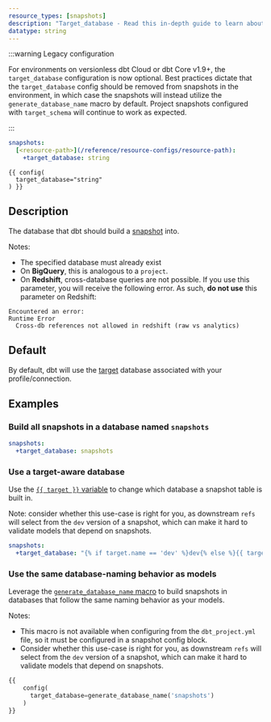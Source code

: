 ```yaml
---
resource_types: [snapshots]
description: "Target_database - Read this in-depth guide to learn about configurations in dbt."
datatype: string
---
```


<VersionBlock firstVersion="1.9">

:::warning Legacy configuration

For environments on versionless dbt Cloud or dbt Core v1.9+, the `target_database` configuration is now optional. Best practices dictate that the `target_database` config should be removed from snapshots in the environment, in which case the snapshots will instead utilize the `generate_database_name` macro by default. Project snapshots configured with `target_schema` will continue to work as expected. 

:::

</VersionBlock>

<File name='dbt_project.yml'>

```yml
snapshots:
  [<resource-path>](/reference/resource-configs/resource-path):
    +target_database: string

```

</File>

<File name='snapshots/<filename>.sql'>

```jinja2
{{ config(
  target_database="string"
) }}

```

</File>

## Description
The database that dbt should build a [snapshot](/docs/build/snapshots) <Term id="table" /> into.

Notes:
- The specified database must already exist
- On **BigQuery**, this is analogous to a `project`.
- On **Redshift**, cross-database queries are not possible. If you use this parameter, you will receive the following error. As such, **do not use** this parameter on Redshift:
```
Encountered an error:
Runtime Error
  Cross-db references not allowed in redshift (raw vs analytics)
```


## Default
By default, dbt will use the [target](/reference/dbt-jinja-functions/target) database associated with your profile/connection.

## Examples
### Build all snapshots in a database named `snapshots`

<File name='dbt_project.yml'>

```yml
snapshots:
  +target_database: snapshots

```

</File>

### Use a target-aware database
Use the [`{{ target }}` variable](/reference/dbt-jinja-functions/target) to change which database a snapshot table is built in.

Note: consider whether this use-case is right for you, as downstream `refs` will select from the `dev` version of a snapshot, which can make it hard to validate models that depend on snapshots.

<File name='dbt_project.yml'>

```yml
snapshots:
  +target_database: "{% if target.name == 'dev' %}dev{% else %}{{ target.database }}{% endif %}"

```

</File>

### Use the same database-naming behavior as models

Leverage the [`generate_database_name` macro](/docs/build/custom-databases) to build snapshots in databases that follow the same naming behavior as your models.

Notes:
* This macro is not available when configuring from the `dbt_project.yml` file, so it must be configured in a snapshot config block.
* Consider whether this use-case is right for you, as downstream `refs` will select from the `dev` version of a snapshot, which can make it hard to validate models that depend on snapshots.

<File name='snapshots/orders_snaphot.sql'>

```sql
{{
    config(
      target_database=generate_database_name('snapshots')
    )
}}
```

</File>
